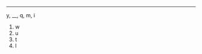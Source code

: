 

------------
y, __, q, m, i 

1. w
2. u
3. t
4. l

<!-- Answer:- Difference of 3 is in between two alphabets i + 3 = m (j,k,l)
m + 3 = q (n,o,p)
q + 3 = u (r,s,t)
u is the answer. -->
